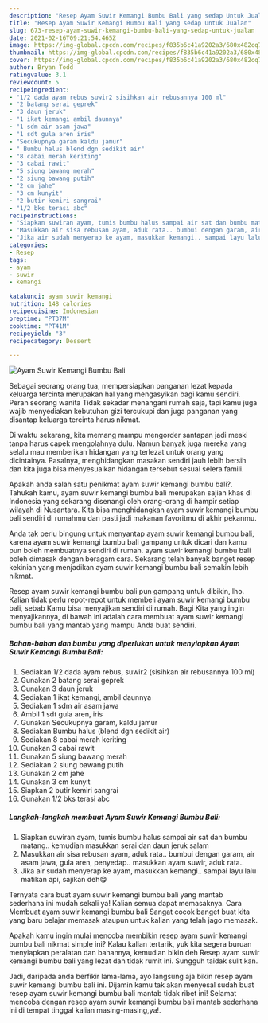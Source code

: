 ```yaml
---
description: "Resep Ayam Suwir Kemangi Bumbu Bali yang sedap Untuk Jualan"
title: "Resep Ayam Suwir Kemangi Bumbu Bali yang sedap Untuk Jualan"
slug: 673-resep-ayam-suwir-kemangi-bumbu-bali-yang-sedap-untuk-jualan
date: 2021-02-16T09:21:54.465Z
image: https://img-global.cpcdn.com/recipes/f835b6c41a9202a3/680x482cq70/ayam-suwir-kemangi-bumbu-bali-foto-resep-utama.jpg
thumbnail: https://img-global.cpcdn.com/recipes/f835b6c41a9202a3/680x482cq70/ayam-suwir-kemangi-bumbu-bali-foto-resep-utama.jpg
cover: https://img-global.cpcdn.com/recipes/f835b6c41a9202a3/680x482cq70/ayam-suwir-kemangi-bumbu-bali-foto-resep-utama.jpg
author: Bryan Todd
ratingvalue: 3.1
reviewcount: 5
recipeingredient:
- "1/2 dada ayam rebus suwir2 sisihkan air rebusannya 100 ml"
- "2 batang serai geprek"
- "3 daun jeruk"
- "1 ikat kemangi ambil daunnya"
- "1 sdm air asam jawa"
- "1 sdt gula aren iris"
- "Secukupnya garam kaldu jamur"
- " Bumbu halus blend dgn sedikit air"
- "8 cabai merah keriting"
- "3 cabai rawit"
- "5 siung bawang merah"
- "2 siung bawang putih"
- "2 cm jahe"
- "3 cm kunyit"
- "2 butir kemiri sangrai"
- "1/2 bks terasi abc"
recipeinstructions:
- "Siapkan suwiran ayam, tumis bumbu halus sampai air sat dan bumbu matang.. kemudian masukkan serai dan daun jeruk salam"
- "Masukkan air sisa rebusan ayam, aduk rata.. bumbui dengan garam, air asam jawa, gula aren, penyedap.. masukkan ayam suwir, aduk rata.."
- "Jika air sudah menyerap ke ayam, masukkan kemangi.. sampai layu lalu matikan api, sajikan deh😋"
categories:
- Resep
tags:
- ayam
- suwir
- kemangi

katakunci: ayam suwir kemangi 
nutrition: 148 calories
recipecuisine: Indonesian
preptime: "PT37M"
cooktime: "PT41M"
recipeyield: "3"
recipecategory: Dessert

---
```



![Ayam Suwir Kemangi Bumbu Bali](https://img-global.cpcdn.com/recipes/f835b6c41a9202a3/680x482cq70/ayam-suwir-kemangi-bumbu-bali-foto-resep-utama.jpg)

Sebagai seorang orang tua, mempersiapkan panganan lezat kepada keluarga tercinta merupakan hal yang mengasyikan bagi kamu sendiri. Peran seorang  wanita Tidak sekadar menangani rumah saja, tapi kamu juga wajib menyediakan kebutuhan gizi tercukupi dan juga panganan yang disantap keluarga tercinta harus nikmat.

Di waktu  sekarang, kita memang mampu mengorder santapan jadi meski tanpa harus capek mengolahnya dulu. Namun banyak juga mereka yang selalu mau memberikan hidangan yang terlezat untuk orang yang dicintainya. Pasalnya, menghidangkan masakan sendiri jauh lebih bersih dan kita juga bisa menyesuaikan hidangan tersebut sesuai selera famili. 



Apakah anda salah satu penikmat ayam suwir kemangi bumbu bali?. Tahukah kamu, ayam suwir kemangi bumbu bali merupakan sajian khas di Indonesia yang sekarang disenangi oleh orang-orang di hampir setiap wilayah di Nusantara. Kita bisa menghidangkan ayam suwir kemangi bumbu bali sendiri di rumahmu dan pasti jadi makanan favoritmu di akhir pekanmu.

Anda tak perlu bingung untuk menyantap ayam suwir kemangi bumbu bali, karena ayam suwir kemangi bumbu bali gampang untuk dicari dan kamu pun boleh membuatnya sendiri di rumah. ayam suwir kemangi bumbu bali boleh dimasak dengan beragam cara. Sekarang telah banyak banget resep kekinian yang menjadikan ayam suwir kemangi bumbu bali semakin lebih nikmat.

Resep ayam suwir kemangi bumbu bali pun gampang untuk dibikin, lho. Kalian tidak perlu repot-repot untuk membeli ayam suwir kemangi bumbu bali, sebab Kamu bisa menyajikan sendiri di rumah. Bagi Kita yang ingin menyajikannya, di bawah ini adalah cara membuat ayam suwir kemangi bumbu bali yang mantab yang mampu Anda buat sendiri.

<!--inarticleads1-->

##### Bahan-bahan dan bumbu yang diperlukan untuk menyiapkan Ayam Suwir Kemangi Bumbu Bali:

1. Sediakan 1/2 dada ayam rebus, suwir2 (sisihkan air rebusannya 100 ml)
1. Gunakan 2 batang serai geprek
1. Gunakan 3 daun jeruk
1. Sediakan 1 ikat kemangi, ambil daunnya
1. Sediakan 1 sdm air asam jawa
1. Ambil 1 sdt gula aren, iris
1. Gunakan Secukupnya garam, kaldu jamur
1. Sediakan  Bumbu halus (blend dgn sedikit air)
1. Sediakan 8 cabai merah keriting
1. Gunakan 3 cabai rawit
1. Gunakan 5 siung bawang merah
1. Sediakan 2 siung bawang putih
1. Gunakan 2 cm jahe
1. Gunakan 3 cm kunyit
1. Siapkan 2 butir kemiri sangrai
1. Gunakan 1/2 bks terasi abc




<!--inarticleads2-->

##### Langkah-langkah membuat Ayam Suwir Kemangi Bumbu Bali:

1. Siapkan suwiran ayam, tumis bumbu halus sampai air sat dan bumbu matang.. kemudian masukkan serai dan daun jeruk salam
1. Masukkan air sisa rebusan ayam, aduk rata.. bumbui dengan garam, air asam jawa, gula aren, penyedap.. masukkan ayam suwir, aduk rata..
1. Jika air sudah menyerap ke ayam, masukkan kemangi.. sampai layu lalu matikan api, sajikan deh😋




Ternyata cara buat ayam suwir kemangi bumbu bali yang mantab sederhana ini mudah sekali ya! Kalian semua dapat memasaknya. Cara Membuat ayam suwir kemangi bumbu bali Sangat cocok banget buat kita yang baru belajar memasak ataupun untuk kalian yang telah jago memasak.

Apakah kamu ingin mulai mencoba membikin resep ayam suwir kemangi bumbu bali nikmat simple ini? Kalau kalian tertarik, yuk kita segera buruan menyiapkan peralatan dan bahannya, kemudian bikin deh Resep ayam suwir kemangi bumbu bali yang lezat dan tidak rumit ini. Sungguh taidak sulit kan. 

Jadi, daripada anda berfikir lama-lama, ayo langsung aja bikin resep ayam suwir kemangi bumbu bali ini. Dijamin kamu tak akan menyesal sudah buat resep ayam suwir kemangi bumbu bali mantab tidak ribet ini! Selamat mencoba dengan resep ayam suwir kemangi bumbu bali mantab sederhana ini di tempat tinggal kalian masing-masing,ya!.

